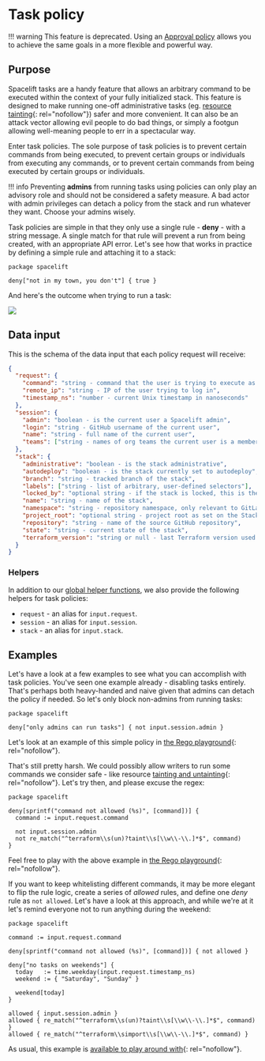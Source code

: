 # Task policy

!!! warning
    This feature is deprecated. Using an [Approval policy](approval-policy.md) allows you to achieve the same goals in a more flexible and powerful way.

## Purpose

Spacelift tasks are a handy feature that allows an arbitrary command to be executed within the context of your fully initialized stack. This feature is designed to make running one-off administrative tasks (eg. [resource tainting](https://www.terraform.io/docs/commands/taint.html){: rel="nofollow"}) safer and more convenient. It can also be an attack vector allowing evil people to do bad things, or simply a footgun allowing well-meaning people to err in a spectacular way.

Enter task policies. The sole purpose of task policies is to prevent certain commands from being executed, to prevent certain groups or individuals from executing any commands, or to prevent certain commands from being executed by certain groups or individuals.

!!! info
    Preventing **admins** from running tasks using policies can only play an advisory role and should not be considered a safety measure. A bad actor with admin privileges can detach a policy from the stack and run whatever they want. Choose your admins wisely.

Task policies are simple in that they only use a single rule - **deny** - with a string message. A single match for that rule will prevent a run from being created, with an appropriate API error. Let's see how that works in practice by defining a simple rule and attaching it to a stack:

```opa
package spacelift

deny["not in my town, you don't"] { true }
```

And here's the outcome when trying to run a task:

![](../../assets/screenshots/Tasks_·_Stack_managed_by_Spacelift.png)

## Data input

This is the schema of the data input that each policy request will receive:

```json
{
  "request": {
    "command": "string - command that the user is trying to execute as task",
    "remote_ip": "string - IP of the user trying to log in",
    "timestamp_ns": "number - current Unix timestamp in nanoseconds"
  },
  "session": {
    "admin": "boolean - is the current user a Spacelift admin",
    "login": "string - GitHub username of the current user",
    "name": "string - full name of the current user",
    "teams": ["string - names of org teams the current user is a member of"]
  },
  "stack": {
    "administrative": "boolean - is the stack administrative",
    "autodeploy": "boolean - is the stack currently set to autodeploy",
    "branch": "string - tracked branch of the stack",
    "labels": ["string - list of arbitrary, user-defined selectors"],
    "locked_by": "optional string - if the stack is locked, this is the name of the user who did it",
    "name": "string - name of the stack",
    "namespace": "string - repository namespace, only relevant to GitLab repositories",
    "project_root": "optional string - project root as set on the Stack, if any",
    "repository": "string - name of the source GitHub repository",
    "state": "string - current state of the stack",
    "terraform_version": "string or null - last Terraform version used to apply changes"
  }
}
```

### Helpers

In addition to our [global helper functions](./#helper-functions), we also provide the following helpers for task policies:

- `request` - an alias for `input.request`.
- `session` - an alias for `input.session`.
- `stack` - an alias for `input.stack`.

## Examples

Let's have a look at a few examples to see what you can accomplish with task policies. You've seen one example already - disabling tasks entirely. That's perhaps both heavy-handed and naive given that admins can detach the policy if needed. So let's only block non-admins from running tasks:

```opa
package spacelift

deny["only admins can run tasks"] { not input.session.admin }
```

Let's look at an example of this simple policy in [the Rego playground](https://play.openpolicyagent.org/p/wKLPjJ4dEF){: rel="nofollow"}.

That's still pretty harsh. We could possibly allow writers to run some commands we consider safe - like resource [tainting and untainting](https://www.terraform.io/docs/commands/taint.html){: rel="nofollow"}. Let's try then, and please excuse the regex:

```opa
package spacelift

deny[sprintf("command not allowed (%s)", [command])] {
  command := input.request.command

  not input.session.admin
  not re_match("^terraform\\s(un)?taint\\s[\\w\\-\\.]*$", command)
}
```

Feel free to play with the above example in [the Rego playground](https://play.openpolicyagent.org/p/MPoP9yQpEp){: rel="nofollow"}.

If you want to keep whitelisting different commands, it may be more elegant to flip the rule logic, create a series of _allowed_ rules, and define one _deny_ rule as `not allowed`. Let's have a look at this approach, and while we're at it let's remind everyone not to run anything during the weekend:

```opa
package spacelift

command := input.request.command

deny[sprintf("command not allowed (%s)", [command])] { not allowed }

deny["no tasks on weekends"] {
  today   := time.weekday(input.request.timestamp_ns)
  weekend := { "Saturday", "Sunday" }

  weekend[today]
}

allowed { input.session.admin }
allowed { re_match("^terraform\\s(un)?taint\\s[\\w\\-\\.]*$", command) }
allowed { re_match("^terraform\\simport\\s[\\w\\-\\.]*$", command) }
```

As usual, this example is [available to play around with](https://play.openpolicyagent.org/p/FP7xz7oWGp){: rel="nofollow"}.
